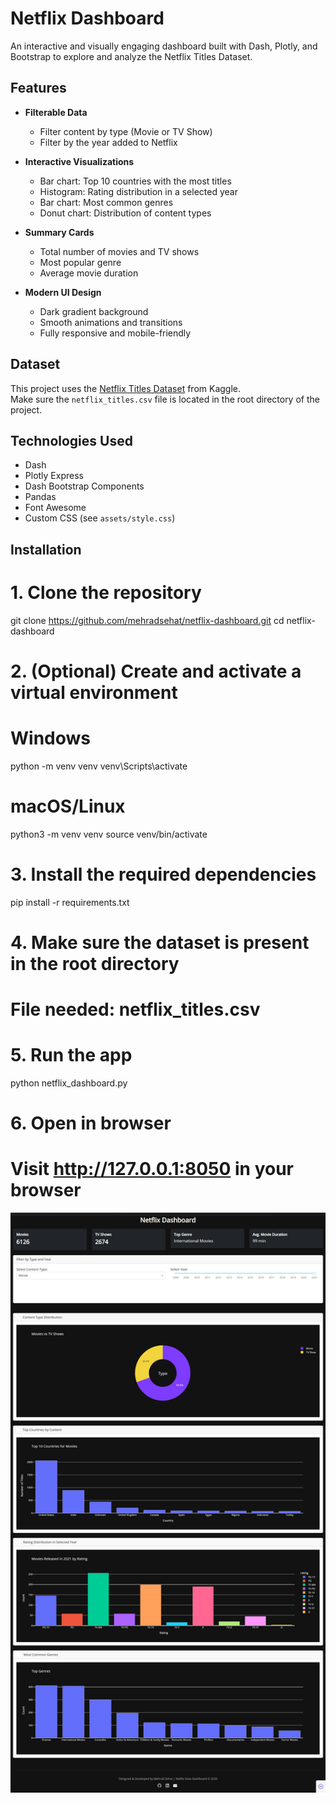 # Netflix Dashboard

An interactive and visually engaging dashboard built with Dash, Plotly, and Bootstrap to explore and analyze the Netflix Titles Dataset.

## Features

- **Filterable Data**
  - Filter content by type (Movie or TV Show)
  - Filter by the year added to Netflix

- **Interactive Visualizations**
  - Bar chart: Top 10 countries with the most titles
  - Histogram: Rating distribution in a selected year
  - Bar chart: Most common genres
  - Donut chart: Distribution of content types

- **Summary Cards**
  - Total number of movies and TV shows
  - Most popular genre
  - Average movie duration

- **Modern UI Design**
  - Dark gradient background
  - Smooth animations and transitions
  - Fully responsive and mobile-friendly

## Dataset

This project uses the [Netflix Titles Dataset](https://www.kaggle.com/datasets/shivamb/netflix-shows) from Kaggle.  
Make sure the `netflix_titles.csv` file is located in the root directory of the project.

## Technologies Used

- Dash  
- Plotly Express  
- Dash Bootstrap Components  
- Pandas  
- Font Awesome  
- Custom CSS (see `assets/style.css`)

## Installation

# 1. Clone the repository
git clone https://github.com/mehradsehat/netflix-dashboard.git
cd netflix-dashboard

# 2. (Optional) Create and activate a virtual environment
# Windows
python -m venv venv
venv\Scripts\activate

# macOS/Linux
python3 -m venv venv
source venv/bin/activate

# 3. Install the required dependencies
pip install -r requirements.txt

# 4. Make sure the dataset is present in the root directory
# File needed: netflix_titles.csv

# 5. Run the app
python netflix_dashboard.py

# 6. Open in browser
# Visit http://127.0.0.1:8050 in your browser


![Netflix Dashboard Screenshot](https://raw.githubusercontent.com/mehradsehat/netflix-dashboard/cc5da3b777062ecd3a7df8d090df2d4a238dc2f0/images/dashboard_screenshot.png.png)

